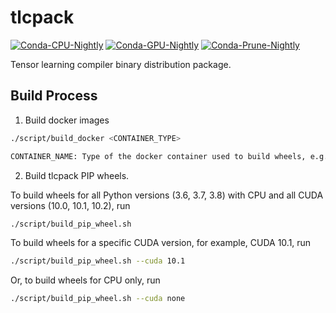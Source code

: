 # tlcpack

[![Conda-CPU-Nightly](https://github.com/tlc-pack/tlcpack/workflows/Conda-CPU-Nightly/badge.svg)](https://github.com/tlc-pack/tlcpack/actions?query=workflow%3AConda-CPU-Nightly)
[![Conda-GPU-Nightly](https://github.com/tlc-pack/tlcpack/workflows/Conda-GPU-Nightly/badge.svg)](https://github.com/tlc-pack/tlcpack/actions?query=workflow%3AConda-GPU-Nightly)
[![Conda-Prune-Nightly](https://github.com/tlc-pack/tlcpack/workflows/Conda-Prune-Nightly/badge.svg)](https://github.com/tlc-pack/tlcpack/actions?query=workflow%3AConda-Prune-Nightly)

Tensor learning compiler binary distribution package.

## Build Process

1. Build docker images

```bash
./script/build_docker <CONTAINER_TYPE>

CONTAINER_NAME: Type of the docker container used to build wheels, e.g., (cpu|cu100|cu101|cu102)
```

2. Build tlcpack PIP wheels.

To build wheels for all Python versions (3.6, 3.7, 3.8) with CPU and all CUDA versions (10.0, 10.1, 10.2), run

```bash
./script/build_pip_wheel.sh
```

To build wheels for a specific CUDA version, for example, CUDA 10.1, run

```bash
./script/build_pip_wheel.sh --cuda 10.1
```

Or, to build wheels for CPU only, run
```bash
./script/build_pip_wheel.sh --cuda none
```
